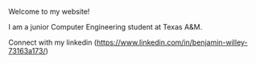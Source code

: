 Welcome to my website!

I am a junior Computer Engineering student at Texas A&M.

Connect with my linkedin (https://www.linkedin.com/in/benjamin-willey-73163a173/)

